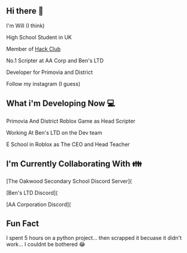 ## Hi there 👋

I'm Will (I think)

High School Student in UK

Member of [Hack Club](https://hackclub.com/)

No.1 Scripter at AA Corp and Ben's LTD 

Developer for Primovia and District

Follow my instagram (I guess)

## What i'm Developing Now 💻

Primovia And District Roblox Game as Head Scripter

Working At Ben's LTD on the Dev team

E School in Roblox as The CEO and Head Teacher

## I'm Currently Collaborating With 👪

[The Oakwood Secondary School Discord Server](

[Ben's LTD Discord](

[AA Corporation Discord](

## Fun Fact
I spent 5 hours on a python project... then scrapped it becuase it didn't work... I couldnt be bothered 😂

<!--
**glimmercharger/glimmercharger** is a ✨ _special_ ✨ repository because its `README.md` (this file) appears on your GitHub profile.

Here are some ideas to get you started:

- 🔭 I’m currently working on ...
- 🌱 I’m currently learning ...
- 👯 I’m looking to collaborate on ...
- 🤔 I’m looking for help with ...
- 💬 Ask me about ...
- 📫 How to reach me: ...
- 😄 Pronouns: ...
- ⚡ Fun fact: ...
-->
